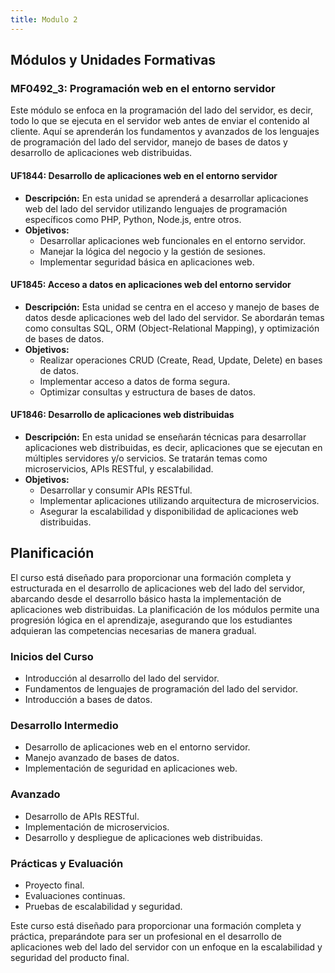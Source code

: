 ```yaml
---
title: Modulo 2
---
```


## Módulos y Unidades Formativas

### MF0492_3: Programación web en el entorno servidor

Este módulo se enfoca en la programación del lado del servidor, es decir, todo lo que se ejecuta en el servidor web antes de enviar el contenido al cliente. Aquí se aprenderán los fundamentos y avanzados de los lenguajes de programación del lado del servidor, manejo de bases de datos y desarrollo de aplicaciones web distribuidas.

#### UF1844: Desarrollo de aplicaciones web en el entorno servidor

- **Descripción:** En esta unidad se aprenderá a desarrollar aplicaciones web del lado del servidor utilizando lenguajes de programación específicos como PHP, Python, Node.js, entre otros.
- **Objetivos:**
  - Desarrollar aplicaciones web funcionales en el entorno servidor.
  - Manejar la lógica del negocio y la gestión de sesiones.
  - Implementar seguridad básica en aplicaciones web.

#### UF1845: Acceso a datos en aplicaciones web del entorno servidor

- **Descripción:** Esta unidad se centra en el acceso y manejo de bases de datos desde aplicaciones web del lado del servidor. Se abordarán temas como consultas SQL, ORM (Object-Relational Mapping), y optimización de bases de datos.
- **Objetivos:**
  - Realizar operaciones CRUD (Create, Read, Update, Delete) en bases de datos.
  - Implementar acceso a datos de forma segura.
  - Optimizar consultas y estructura de bases de datos.

#### UF1846: Desarrollo de aplicaciones web distribuidas

- **Descripción:** En esta unidad se enseñarán técnicas para desarrollar aplicaciones web distribuidas, es decir, aplicaciones que se ejecutan en múltiples servidores y/o servicios. Se tratarán temas como microservicios, APIs RESTful, y escalabilidad.
- **Objetivos:**
  - Desarrollar y consumir APIs RESTful.
  - Implementar aplicaciones utilizando arquitectura de microservicios.
  - Asegurar la escalabilidad y disponibilidad de aplicaciones web distribuidas.

## Planificación

El curso está diseñado para proporcionar una formación completa y estructurada en el desarrollo de aplicaciones web del lado del servidor, abarcando desde el desarrollo básico hasta la implementación de aplicaciones web distribuidas. La planificación de los módulos permite una progresión lógica en el aprendizaje, asegurando que los estudiantes adquieran las competencias necesarias de manera gradual.

### Inicios del Curso

- Introducción al desarrollo del lado del servidor.
- Fundamentos de lenguajes de programación del lado del servidor.
- Introducción a bases de datos.

### Desarrollo Intermedio

- Desarrollo de aplicaciones web en el entorno servidor.
- Manejo avanzado de bases de datos.
- Implementación de seguridad en aplicaciones web.

### Avanzado

- Desarrollo de APIs RESTful.
- Implementación de microservicios.
- Desarrollo y despliegue de aplicaciones web distribuidas.

### Prácticas y Evaluación

- Proyecto final.
- Evaluaciones continuas.
- Pruebas de escalabilidad y seguridad.

Este curso está diseñado para proporcionar una formación completa y práctica, preparándote para ser un profesional en el desarrollo de aplicaciones web del lado del servidor con un enfoque en la escalabilidad y seguridad del producto final.

##
